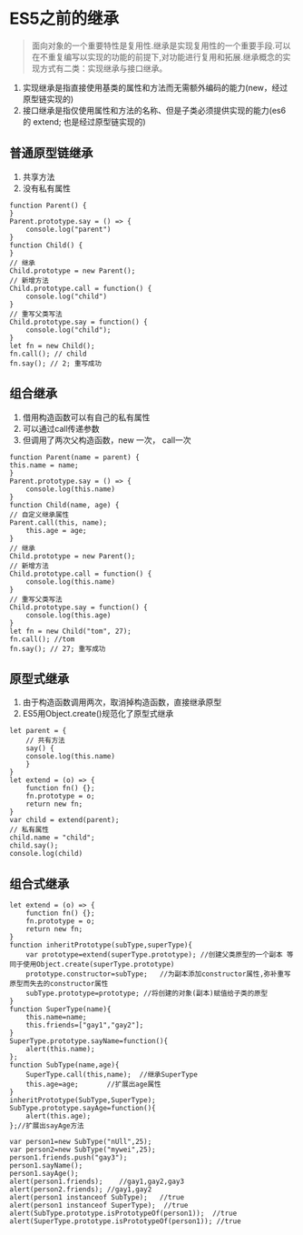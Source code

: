 # ES5之前的继承
> 面向对象的一个重要特性是复用性.继承是实现复用性的一个重要手段.可以在不重复编写以实现的功能的前提下,对功能进行复用和拓展.继承概念的实现方式有二类：实现继承与接口继承。
1. 实现继承是指直接使用基类的属性和方法而无需额外编码的能力(new，经过原型链实现的)
2. 接口继承是指仅使用属性和方法的名称、但是子类必须提供实现的能力(es6 的 extend; 也是经过原型链实现的)

## 普通原型链继承
1. 共享方法
2. 没有私有属性

```
function Parent() {
}
Parent.prototype.say = () => {
    console.log("parent")
}
function Child() {
}
// 继承
Child.prototype = new Parent();
// 新增方法
Child.prototype.call = function() {
    console.log("child")
}
// 重写父类写法
Child.prototype.say = function() {
    console.log("child");
}
let fn = new Child();
fn.call(); // child
fn.say(); // 2; 重写成功
```

## 组合继承
1. 借用构造函数可以有自己的私有属性
2. 可以通过call传递参数
3. 但调用了两次父构造函数，new 一次， call一次

```
function Parent(name = parent) {
this.name = name;
}
Parent.prototype.say = () => {
    console.log(this.name)
}
function Child(name, age) {
// 自定义继承属性
Parent.call(this, name);
    this.age = age;
}
// 继承
Child.prototype = new Parent();
// 新增方法
Child.prototype.call = function() {
    console.log(this.name)
}
// 重写父类写法
Child.prototype.say = function() {
    console.log(this.age)
}
let fn = new Child("tom", 27);
fn.call(); //tom
fn.say(); // 27; 重写成功
```

## 原型式继承
1. 由于构造函数调用两次，取消掉构造函数，直接继承原型
2. ES5用Object.create()规范化了原型式继承

```
let parent = {
    // 共有方法
    say() {
    console.log(this.name)
    }
}
let extend = (o) => {
    function fn() {};
    fn.prototype = o;
    return new fn;
}
var child = extend(parent);
// 私有属性
child.name = "child";
child.say();
console.log(child)
```

## 组合式继承
```
let extend = (o) => {
    function fn() {};
    fn.prototype = o;
    return new fn;
}
function inheritPrototype(subType,superType){
    var prototype=extend(superType.prototype); //创建父类原型的一个副本 等同于使用Object.create(superType.prototype)
    prototype.constructor=subType;   //为副本添加constructor属性,弥补重写原型而失去的constructor属性
    subType.prototype=prototype; //将创建的对象(副本)赋值给子类的原型
}
function SuperType(name){
    this.name=name;
    this.friends=["gay1","gay2"];
}
SuperType.prototype.sayName=function(){
    alert(this.name);
};
function SubType(name,age){
    SuperType.call(this,name);  //继承SuperType
    this.age=age;       //扩展出age属性
}
inheritPrototype(SubType,SuperType);
SubType.prototype.sayAge=function(){
    alert(this.age);
};//扩展出sayAge方法

var person1=new SubType("nUll",25);
var person2=new SubType("mywei",25);
person1.friends.push("gay3");
person1.sayName();
person1.sayAge();
alert(person1.friends);    //gay1,gay2,gay3
alert(person2.friends); //gay1,gay2
alert(person1 instanceof SubType);   //true
alert(person1 instanceof SuperType);  //true
alert(SubType.prototype.isPrototypeOf(person1));  //true
alert(SuperType.prototype.isPrototypeOf(person1)); //true
```